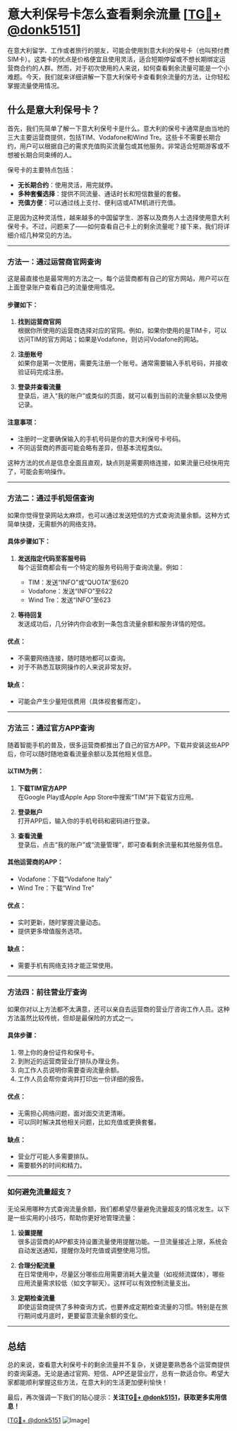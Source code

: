# 意大利保号卡怎么查看剩余流量 [[TG💪+ @donk5151](https://t.me/s/donk5151)]

在意大利留学、工作或者旅行的朋友，可能会使用到意大利的保号卡（也叫预付费SIM卡）。这类卡的优点是价格便宜且使用灵活，适合短期停留或不想长期绑定运营商合约的人群。然而，对于初次使用的人来说，如何查看剩余流量可能是一个小难题。今天，我们就来详细讲解一下意大利保号卡查看剩余流量的方法，让你轻松掌握流量使用情况。

## 什么是意大利保号卡？

首先，我们先简单了解一下意大利保号卡是什么。意大利的保号卡通常是由当地的三大主要运营商提供，包括TIM、Vodafone和Wind Tre。这些卡不需要长期合约，用户可以根据自己的需求充值购买流量包或其他服务。非常适合短期游客或不想被长期合同束缚的人。

保号卡的主要特点包括：
- **无长期合约**：使用灵活，用完就停。
- **多种套餐选择**：提供不同流量、通话时长和短信数量的套餐。
- **充值方便**：可以通过线上支付、便利店或ATM机进行充值。

正是因为这种灵活性，越来越多的中国留学生、游客以及商务人士选择使用意大利保号卡。不过，问题来了——如何查看自己卡上的剩余流量呢？接下来，我们将详细介绍几种常见的方法。

---

### 方法一：通过运营商官网查询

这是最直接也是最常用的方法之一。每个运营商都有自己的官方网站，用户可以在上面登录账户查看自己的流量使用情况。

#### 步骤如下：

1. **找到运营商官网**  
   根据你所使用的运营商选择对应的官网。例如，如果你使用的是TIM卡，可以访问TIM的官方网站；如果是Vodafone，则访问Vodafone的网站。

2. **注册账号**  
   如果你是第一次使用，需要先注册一个账号。通常需要输入手机号码，并接收验证码完成注册。

3. **登录并查看流量**  
   登录后，进入“我的账户”或类似的页面，就可以看到当前的流量余额以及使用记录。

#### 注意事项：
- 注册时一定要确保输入的手机号码是你的意大利保号卡号码。
- 不同运营商的界面可能会略有差异，但基本流程类似。

这种方法的优点是信息全面且直观，缺点则是需要网络连接，如果流量已经快用完了，可能会影响操作。

---

### 方法二：通过手机短信查询

如果你觉得登录网站太麻烦，也可以通过发送短信的方式查询流量余额。这种方式简单快捷，无需额外的网络支持。

#### 具体步骤如下：

1. **发送指定代码至客服号码**  
   每个运营商都会有一个特定的服务号码用于查询流量。例如：
   - TIM：发送“INFO”或“QUOTA”至620
   - Vodafone：发送“INFO”至622
   - Wind Tre：发送“INFO”至623

2. **等待回复**  
   发送成功后，几分钟内你会收到一条包含流量余额和服务详情的短信。

#### 优点：
- 不需要网络连接，随时随地都可以查询。
- 对于不熟悉互联网操作的人来说非常友好。

#### 缺点：
- 可能会产生少量短信费用（具体视套餐而定）。

---

### 方法三：通过官方APP查询

随着智能手机的普及，很多运营商都推出了自己的官方APP。下载并安装这些APP后，你可以随时随地查看流量余额以及其他相关信息。

#### 以TIM为例：

1. **下载TIM官方APP**  
   在Google Play或Apple App Store中搜索“TIM”并下载官方应用。

2. **登录账户**  
   打开APP后，输入你的手机号码和密码进行登录。

3. **查看流量**  
   登录后，点击“我的账户”或“流量管理”，即可查看剩余流量和其他服务信息。

#### 其他运营商的APP：
- Vodafone：下载“Vodafone Italy”
- Wind Tre：下载“Wind Tre”

#### 优点：
- 实时更新，随时掌握流量动态。
- 提供更多增值服务选项。

#### 缺点：
- 需要手机有网络支持才能正常使用。

---

### 方法四：前往营业厅查询

如果你对以上方法都不太满意，还可以亲自去运营商的营业厅咨询工作人员。这种方法虽然比较传统，但却是最保险的方式之一。

#### 具体步骤：
1. 带上你的身份证件和保号卡。
2. 到附近的运营商营业厅排队办理业务。
3. 向工作人员说明你需要查询流量余额。
4. 工作人员会帮你查询并打印出一份详细的报告。

#### 优点：
- 无需担心网络问题，面对面交流更清晰。
- 可以同时解决其他相关问题，比如充值或更换套餐。

#### 缺点：
- 营业厅可能人多需要排队。
- 需要额外的时间和精力。

---

### 如何避免流量超支？

无论采用哪种方式查询流量余额，我们都希望尽量避免流量超支的情况发生。以下是一些实用的小技巧，帮助你更好地管理流量：

1. **设置提醒**  
   很多运营商的APP都支持设置流量使用提醒功能。一旦流量接近上限，系统会自动发送通知，提醒你及时充值或调整使用习惯。

2. **合理分配流量**  
   在日常使用中，尽量区分哪些应用需要消耗大量流量（如视频流媒体），哪些应用流量需求较低（如文字聊天）。这样可以有效控制流量支出。

3. **定期检查流量**  
   即使运营商提供了多种查询方式，也要养成定期检查流量的习惯。特别是在旅行期间或月底时，更要留意流量余额的变化。

---

## 总结

总的来说，查看意大利保号卡的剩余流量并不复杂，关键是要熟悉各个运营商提供的查询渠道。无论是通过官网、短信、APP还是营业厅，总有一款适合你。希望大家都能顺利掌握这些方法，在意大利的生活更加便利愉快！

最后，再次强调一下我们的贴心提示：**关注[TG💪+ @donk5151](https://t.me/s/donk5151)，获取更多实用信息！** 

[[TG💪+ @donk5151](https://t.me/s/donk5151) ![Image](https://i.postimg.cc/rwNCRYN7/Snipaste-2025-04-30-17-27-05.png)]